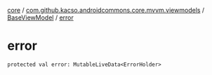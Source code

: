 [core](../../index.md) / [com.github.kacso.androidcommons.core.mvvm.viewmodels](../index.md) / [BaseViewModel](index.md) / [error](./error.md)

# error

`protected val error: MutableLiveData<ErrorHolder>`